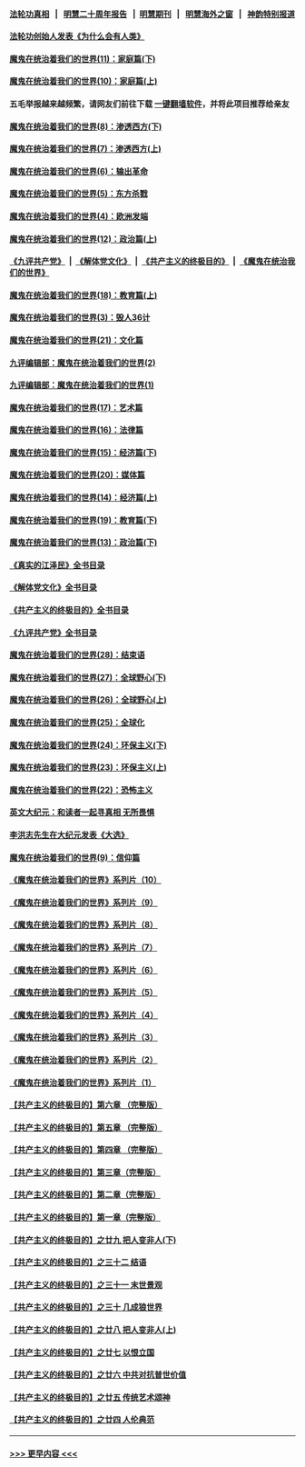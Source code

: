 #### [法轮功真相](https://github.com/gfw-breaker/truth/blob/master/README.md?t=0) &nbsp;&nbsp;|&nbsp;&nbsp; [明慧二十周年报告](https://github.com/gfw-breaker/mh-reports/blob/master/README.md?t=0) &nbsp;&nbsp;|&nbsp;&nbsp;[明慧期刊](https://github.com/gfw-breaker/mh-qikan) &nbsp;&nbsp;|&nbsp;&nbsp; [明慧海外之窗](https://github.com/gfw-breaker/mh-news/blob/master/README.md?t=0) &nbsp;&nbsp;|&nbsp;&nbsp; [神韵特别报道](https://github.com/gfw-breaker/mh-news/blob/master/shenyun.md?t=0)
#### [法轮功创始人发表《为什么会有人类》](../pages/nsc422/n13912117.md?t=01301843) 
#### [魔鬼在统治着我们的世界(11)：家庭篇(下)](../pages/nsc422/n10440961.md?t=01301843) 
#### [魔鬼在统治着我们的世界(10)：家庭篇(上)](../pages/nsc422/n10435448.md?t=01301843) 
#### 五毛举报越来越频繁，请网友们前往下载 [一键翻墙软件](https://github.com/gfw-breaker/ssr-accounts)，并将此项目推荐给亲友
#### [魔鬼在统治着我们的世界(8)：渗透西方(下)](../pages/nsc422/n10429603.md?t=01301843) 
#### [魔鬼在统治着我们的世界(7)：渗透西方(上)](../pages/nsc422/n10426013.md?t=01301843) 
#### [魔鬼在统治着我们的世界(6)：输出革命](../pages/nsc422/n10421536.md?t=01301843) 
#### [魔鬼在统治着我们的世界(5)：东方杀戮](../pages/nsc422/n10417707.md?t=01301843) 
#### [魔鬼在统治着我们的世界(4)：欧洲发端](../pages/nsc422/n10414890.md?t=01301843) 
#### [魔鬼在统治着我们的世界(12)：政治篇(上)](../pages/nsc422/n10444576.md?t=01301843) 
#### [《九评共产党》](https://github.com/begood0513/9ping.md/blob/master/README.md) &nbsp;|&nbsp; [《解体党文化》](../../../../jtdwh.md/blob/master/README.md)  &nbsp;|&nbsp; [《共产主义的终极目的》](../../../../gczydzjmd.md/blob/master/README.md) &nbsp;|&nbsp; [《魔鬼在统治我们的世界》](../../../../mgztzwmdsj.md/blob/master/README.md) 
#### [魔鬼在统治着我们的世界(18)：教育篇(上)](../pages/nsc422/n10526970.md?t=01301843) 
#### [魔鬼在统治着我们的世界(3)：毁人36计](../pages/nsc422/n10411583.md?t=01301843) 
#### [魔鬼在统治着我们的世界(21)：文化篇](../pages/nsc422/n10597706.md?t=01301843) 
#### [九评编辑部：魔鬼在统治着我们的世界(2)](../pages/nsc422/n10410036.md?t=01301843) 
#### [九评编辑部：魔鬼在统治着我们的世界(1)](../pages/nsc422/n10406825.md?t=01301843) 
#### [魔鬼在统治着我们的世界(17)：艺术篇](../pages/nsc422/n10499093.md?t=01301843) 
#### [魔鬼在统治着我们的世界(16)：法律篇](../pages/nsc422/n10485969.md?t=01301843) 
#### [魔鬼在统治着我们的世界(15)：经济篇(下)](../pages/nsc422/n10469975.md?t=01301843) 
#### [魔鬼在统治着我们的世界(20)：媒体篇](../pages/nsc422/n10586579.md?t=01301843) 
#### [魔鬼在统治着我们的世界(14)：经济篇(上)](../pages/nsc422/n10457370.md?t=01301843) 
#### [魔鬼在统治着我们的世界(19)：教育篇(下)](../pages/nsc422/n10564808.md?t=01301843) 
#### [魔鬼在统治着我们的世界(13)：政治篇(下)](../pages/nsc422/n10448270.md?t=01301843) 
#### [《真实的江泽民》全书目录](../pages/nsc422/n13721399.md?t=01301843) 
#### [《解体党文化》全书目录](../pages/nsc422/n13721157.md?t=01301843) 
#### [《共产主义的终极目的》全书目录](../pages/nsc422/n13721048.md?t=01301843) 
#### [《九评共产党》全书目录](../pages/nsc422/n13708085.md?t=01301843) 
#### [魔鬼在统治着我们的世界(28)：结束语](../pages/nsc422/n10936246.md?t=01301843) 
#### [魔鬼在统治着我们的世界(27)：全球野心(下)](../pages/nsc422/n10928319.md?t=01301843) 
#### [魔鬼在统治着我们的世界(26)：全球野心(上)](../pages/nsc422/n10900318.md?t=01301843) 
#### [魔鬼在统治着我们的世界(25)：全球化](../pages/nsc422/n10788205.md?t=01301843) 
#### [魔鬼在统治着我们的世界(24)：环保主义(下)](../pages/nsc422/n10695307.md?t=01301843) 
#### [魔鬼在统治着我们的世界(23)：环保主义(上)](../pages/nsc422/n10688613.md?t=01301843) 
#### [魔鬼在统治着我们的世界(22)：恐怖主义](../pages/nsc422/n10614727.md?t=01301843) 
#### [英文大纪元：和读者一起寻真相 无所畏惧](../pages/nsc422/n12542027.md?t=01301843) 
#### [李洪志先生在大纪元发表《大选》](../pages/nsc422/n12534746.md?t=01301843) 
#### [魔鬼在统治着我们的世界(9)：信仰篇](../pages/nsc422/n10432159.md?t=01301843) 
#### [《魔鬼在统治着我们的世界》系列片（10）](../pages/nsc422/n12292670.md?t=01301843) 
#### [《魔鬼在统治着我们的世界》系列片（9）](../pages/nsc422/n12290859.md?t=01301843) 
#### [《魔鬼在统治着我们的世界》系列片（8）](../pages/nsc422/n12287445.md?t=01301843) 
#### [《魔鬼在统治着我们的世界》系列片（7）](../pages/nsc422/n12283425.md?t=01301843) 
#### [《魔鬼在统治着我们的世界》系列片（6）](../pages/nsc422/n12282314.md?t=01301843) 
#### [《魔鬼在统治着我们的世界》系列片（5）](../pages/nsc422/n12281419.md?t=01301843) 
#### [《魔鬼在统治着我们的世界》系列片（4）](../pages/nsc422/n12274024.md?t=01301843) 
#### [《魔鬼在统治着我们的世界》系列片（3）](../pages/nsc422/n12271322.md?t=01301843) 
#### [《魔鬼在统治着我们的世界》系列片（2）](../pages/nsc422/n12269049.md?t=01301843) 
#### [《魔鬼在统治着我们的世界》系列片（1）](../pages/nsc422/n12267575.md?t=01301843) 
#### [【共产主义的终极目的】第六章 （完整版）](../pages/nsc422/n11428913.md?t=01301843) 
#### [【共产主义的终极目的】第五章 （完整版）](../pages/nsc422/n11428912.md?t=01301843) 
#### [【共产主义的终极目的】第四章 （完整版）](../pages/nsc422/n11428907.md?t=01301843) 
#### [【共产主义的终极目的】第三章（完整版）](../pages/nsc422/n11428848.md?t=01301843) 
#### [【共产主义的终极目的】第二章（完整版）](../pages/nsc422/n11428831.md?t=01301843) 
#### [【共产主义的终极目的】第一章（完整版）](../pages/nsc422/n11417651.md?t=01301843) 
#### [【共产主义的终极目的】之廿九 把人变非人(下)](../pages/nsc422/n11344140.md?t=01301843) 
#### [【共产主义的终极目的】之三十二 结语](../pages/nsc422/n11360535.md?t=01301843) 
#### [【共产主义的终极目的】之三十一 末世景观](../pages/nsc422/n11351129.md?t=01301843) 
#### [【共产主义的终极目的】之三十 几成狼世界](../pages/nsc422/n11348280.md?t=01301843) 
#### [【共产主义的终极目的】之廿八 把人变非人(上)](../pages/nsc422/n11340492.md?t=01301843) 
#### [【共产主义的终极目的】之廿七 以恨立国](../pages/nsc422/n11336944.md?t=01301843) 
#### [【共产主义的终极目的】之廿六 中共对抗普世价值](../pages/nsc422/n11324785.md?t=01301843) 
#### [【共产主义的终极目的】之廿五 传统艺术颂神](../pages/nsc422/n11296396.md?t=01301843) 
#### [【共产主义的终极目的】之廿四 人伦典范](../pages/nsc422/n11296397.md?t=01301843) 

----
#### [ >>> 更早内容 <<< ](../indexes/nsc422-earlier.md)
